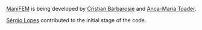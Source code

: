 [ManiFEM](http://manifem.rd.ciencias.ulisboa.pt) is being developed by
[Cristian Barbarosie](mailto:cristian.barbarosie@gmail.com)
and [Anca-Maria Toader](mailto:anca.maria.toader@gmail.com).

[Sérgio Lopes](mailto:slopes@adm.isel.pt) contributed to the initial stage of the code.

